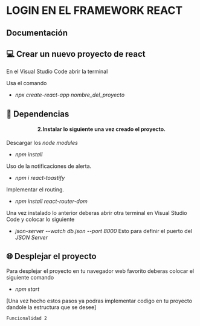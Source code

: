# LOGIN EN EL FRAMEWORK REACT

## Documentación 

## 💻 Crear un nuevo proyecto de react
En el Visual Studio Code abrir la terminal 

Usa el comando 
- *npx create-react-app nombre_del_proyecto*

## 🧩 Dependencias
<h4 align="center"> 2.Instalar lo siguiente una vez creado el proyecto.</h4>

Descargar los *node modules* 
- *npm install*
  
Uso de la notificaciones de alerta.
- *npm i react-toastify*
  
Implementar el routing.
- *npm install react-router-dom*


Una vez instalado lo anterior deberas abrir otra terminal en Visual Studio Code y colocar lo siguiente

- *json-server --watch db.json --port 8000*
Esto para definir el puerto del *JSON Server*


## 🌐 Desplejar el proyecto
Para desplejar el proyecto en tu navegador web favorito deberas colocar el siguiente comando
- *npm start*


[Una vez hecho estos pasos ya podras implementar codigo en tu proyecto dandole la estructura que se desee]

`Funcionalidad 2`



